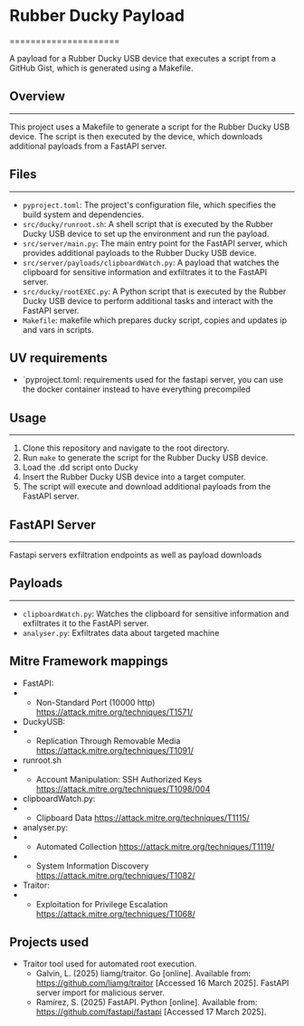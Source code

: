 



# Rubber Ducky Payload
=====================

A payload for a Rubber Ducky USB device that executes a script from a GitHub Gist, which is generated using a Makefile.

## Overview
------------

This project uses a Makefile to generate a script for the Rubber Ducky USB device. The script is then executed by the device, which downloads additional payloads from a FastAPI server.

## Files
--------

* `pyproject.toml`: The project's configuration file, which specifies the build system and dependencies.
* `src/ducky/runroot.sh`: A shell script that is executed by the Rubber Ducky USB device to set up the environment and run the payload.
* `src/server/main.py`: The main entry point for the FastAPI server, which provides additional payloads to the Rubber Ducky USB device.
* `src/server/payloads/clipboardWatch.py`: A payload that watches the clipboard for sensitive information and exfiltrates it to the FastAPI server.
* `src/ducky/rootEXEC.py`: A Python script that is executed by the Rubber Ducky USB device to perform additional tasks and interact with the FastAPI server.
* `Makefile`: makefile which prepares ducky script, copies and updates ip and vars in scripts. 

## UV requirements
* `pyproject.toml: requirements used for the fastapi server, you can use the docker container instead to have everything precompiled

## Usage
-----

1. Clone this repository and navigate to the root directory.
2. Run `make` to generate the script for the Rubber Ducky USB device.
3. Load the .dd script onto Ducky
4. Insert the Rubber Ducky USB device into a target computer.
5. The script will execute and download additional payloads from the FastAPI server.

## FastAPI Server
----------------

Fastapi servers exfiltration endpoints as well as payload downloads

## Payloads
------------

* `clipboardWatch.py`: Watches the clipboard for sensitive information and exfiltrates it to the FastAPI server.
* `analyser.py`: Exfiltrates data about targeted machine

## Mitre Framework mappings
- FastAPI:
- -  Non-Standard Port (10000 http) https://attack.mitre.org/techniques/T1571/
- DuckyUSB: 
- - Replication Through Removable Media https://attack.mitre.org/techniques/T1091/
- runroot.sh 
- - Account Manipulation: SSH Authorized Keys https://attack.mitre.org/techniques/T1098/004
- clipboardWatch.py:
- - Clipboard Data https://attack.mitre.org/techniques/T1115/
- analyser.py:
- - Automated Collection https://attack.mitre.org/techniques/T1119/
- - System Information Discovery https://attack.mitre.org/techniques/T1082/
- Traitor: 
- - Exploitation for Privilege Escalation https://attack.mitre.org/techniques/T1068/


## Projects used

- Traitor tool used for automated root execution.
    - Galvin, L. (2025) liamg/traitor. Go [online]. Available from: https://github.com/liamg/traitor [Accessed 16 March 2025].
FastAPI server import for malicious server.
    - Ramírez, S. (2025) FastAPI. Python [online]. Available from: https://github.com/fastapi/fastapi [Accessed 17 March 2025].
